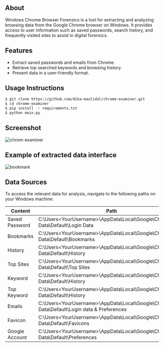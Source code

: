 ## About
Windows Chrome Browser Forensics is a tool for extracting and analyzing browsing data from the Google Chrome browser on Windows. It provides access to user information such as saved passwords, search history, and frequently visited sites to assist in digital forensics.

## Features
- Extract saved passwords and emails from Chrome. 
- Retrieve top searched keywords and browsing history.
- Present data in a user-friendly format.

## Usage Instructions
```bash
$ git clone https://github.com/dika-maulidal/chrome-examiner.git
$ cd chrome-examiner
$ pip install -r requirements.txt
$ python main.py
```

## Screenshot
![chrom-examiner](https://github.com/user-attachments/assets/c3957709-7ab2-4541-9148-98f23074de74)

## Example of extracted data interface
![bookmark](https://github.com/user-attachments/assets/f282aae6-18a5-4ef4-97a9-c0848a528492)

## Data Sources
To access the relevant data for analysis, navigate to the following paths on your Windows machine:

| Content         | Path                                             |
| -------------- | ------------------------------------------------------- |
| Saved Password  | C:\Users\<YourUsername>\AppData\Local\Google\Chrome\User Data\Default\Login Data |
| Bookmarks | C:\Users\<YourUsername>\AppData\Local\Google\Chrome\User Data\Default\Bookmarks |
| History | C:\Users\<YourUsername>\AppData\Local\Google\Chrome\User Data\Default\History |
| Top Sites  | C:\Users\<YourUsername>\AppData\Local\Google\Chrome\User Data\Default\Top Sites |
| Keyword | C:\Users\<YourUsername>\AppData\Local\Google\Chrome\User Data\Default\History |
| Top Keyword	 | C:\Users\<YourUsername>\AppData\Local\Google\Chrome\User Data\Default\History |
| Emails   | C:\Users\<YourUsername>\AppData\Local\Google\Chrome\User Data\Default\Login data & Preferences |
| Favicon   | C:\Users\<YourUsername>\AppData\Local\Google\Chrome\User Data\Default\Favicons |
| Google Account   | C:\Users\<YourUsername>\AppData\Local\Google\Chrome\User Data\Default\Preferences |
